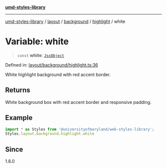 [**umd-styles-library**](../../../../../../README.md)

***

[umd-styles-library](../../../../../../modules.md) / [layout](../../../../../README.md) / [background](../../../README.md) / [highlight](../README.md) / white

# Variable: white

> `const` **white**: [`JssObject`](../../../../../../utilities/namespaces/transform/type-aliases/JssObject.md)

Defined in: [layout/background/highlight.ts:36](https://github.com/UMD-Digital/design-system/blob/ed6189804bf5f4c4fcbe5325b54aac33ac48d614/packages/styles/source/layout/background/highlight.ts#L36)

White highlight background with red accent border.

## Returns

White background box with red accent border and responsive padding.

## Example

```typescript
import * as Styles from '@universityofmaryland/web-styles-library';
Styles.layout.background.highlight.white
```

## Since

1.8.0

